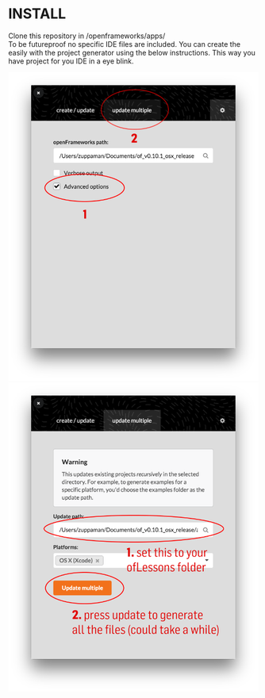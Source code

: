 # INSTALL

Clone this repository in /openframeworks/apps/  
To be futureproof no specific IDE files are included.
You can create the easily with the project generator using the below instructions.
This way you have project for you IDE in a eye blink.


![Image](/Images/1_install.png)
![Image](/Images/2_install.png)
